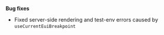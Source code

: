 **Bug fixes**

- Fixed server-side rendering and test-env errors caused by `useCurrentEuiBreakpoint`

